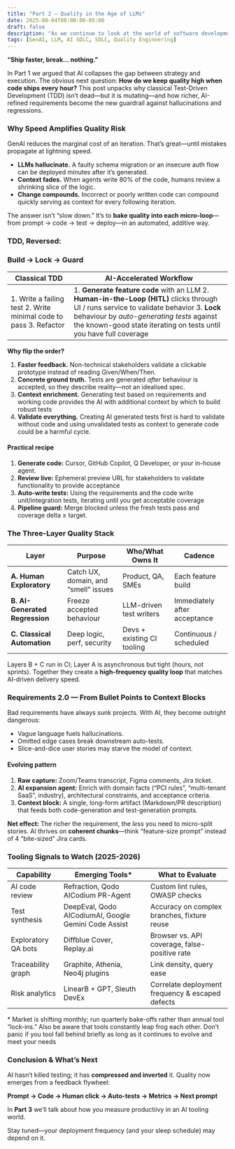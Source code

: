 ```yaml
---
title: "Part 2 — Quality in the Age of LLMs"
date: 2025-08-04T08:00:00-05:00
draft: false
description: "As we continue to look at the world of software development with AI, quality is always the first topic to come up. How do you know that you are producing quality. "
tags: [GenAI, LLM, AI SDLC, SDLC, Quality Engineering]
---
```


**“Ship faster, break… nothing.”**

In Part 1 we argued that AI collapses the gap between strategy and execution. The obvious next question: **How do we keep quality high when code ships every hour?** This post unpacks why classical Test-Driven Development (TDD) isn’t dead—but it is mutating—and how richer, AI-refined requirements become the new guardrail against hallucinations and regressions.

### **Why Speed Amplifies Quality Risk**

GenAI reduces the marginal cost of an iteration. That’s great—until mistakes propagate at lightning speed.

* **LLMs hallucinate.** A faulty schema migration or an insecure auth flow can be deployed minutes after it’s generated.  
* **Context fades.** When agents write 80% of the code, humans review a shrinking slice of the logic.  
* **Change compounds.** Incorrect or poorly written code can compound quickly serving as context for every following iteration.

The answer isn’t “slow down.” It’s to **bake quality into each micro-loop**—from prompt → code → test → deploy—in an automated, additive way.

### **TDD, Reversed:** 

### **Build → Lock → Guard**

| Classical TDD | AI-Accelerated Workflow |
| ----- | ----- |
| 1\. Write a failing test  2\. Write minimal code to pass  3\. Refactor | 1\. **Generate feature code** with an LLM  2\. **Human-in-the-Loop (HITL)** clicks through UI / runs service to validate behavior  3\. **Lock** behaviour by *auto-generating tests* against the known-good state iterating on tests until you have full coverage |

**Why flip the order?**

1. **Faster feedback.** Non-technical stakeholders validate a clickable prototype instead of reading Given/When/Then.  
2. **Concrete ground truth.** Tests are generated *after* behaviour is accepted, so they describe reality—not an idealised spec.   
3. **Context enrichment.** Generating test based on requirements and working code provides the AI with additional context by which to build robust tests  
4. **Validate everything.** Creating AI generated tests first is hard to validate without code and using unvalidated tests as context to generate code could be a harmful cycle.

#### **Practical recipe**

1. **Generate code:** Cursor, GitHub Copilot, Q Developer, or your in-house agent.  
2. **Review live:** Ephemeral preview URL for stakeholders to validate functionality to provide acceptance  
3. **Auto-write tests:** Using the requirements and the code write unit/integration tests, iterating until you get acceptable coverage  
4. **Pipeline guard:** Merge blocked unless the fresh tests pass and coverage delta ≥ target.

### **The Three-Layer Quality Stack**

| Layer | Purpose | Who/What Owns It | Cadence |
| ----- | ----- | ----- | ----- |
| **A. Human Exploratory** | Catch UX, domain, and “smell” issues | Product, QA, SMEs | Each feature build |
| **B. AI-Generated Regression** | Freeze accepted behaviour | LLM-driven test writers | Immediately after acceptance |
| **C. Classical Automation** | Deep logic, perf, security | Devs \+ existing CI tooling | Continuous / scheduled |

Layers B \+ C run in CI; Layer A is asynchronous but tight (hours, not sprints). Together they create a **high-frequency quality loop** that matches AI-driven delivery speed.

### **Requirements 2.0 — From Bullet Points to Context Blocks**

Bad requirements have always sunk projects. With AI, they become outright dangerous:

* Vague language fuels hallucinations.  
* Omitted edge cases break downstream auto-tests.  
* Slice-and-dice user stories may starve the model of context.

#### **Evolving pattern**

1. **Raw capture:** Zoom/Teams transcript, Figma comments, Jira ticket.  
2. **AI expansion agent:** Enrich with domain facts (“PCI rules”, “multi-tenant SaaS”, industry), architectural constraints, and acceptance criteria.  
3. **Context block:** A single, long-form artifact (Markdown/PR description) that feeds both code-generation and test-generation prompts.

**Net effect:** The richer the requirement, the *less* you need to micro-split stories. AI thrives on **coherent chunks**—think “feature-size prompt” instead of 4 “bite-sized” Jira cards.

### **Tooling Signals to Watch (2025-2026)**

| Capability | Emerging Tools\* | What to Evaluate |
| ----- | ----- | ----- |
| AI code review | Refraction, Qodo AICodium PR-Agent | Custom lint rules, OWASP checks |
| Test synthesis | DeepEval, Qodo AICodiumAI, Google Gemini Code Assist | Accuracy on complex branches, fixture reuse |
| Exploratory QA bots | Diffblue Cover, Replay.ai | Browser vs. API coverage, false-positive rate |
| Traceability graph | Graphite, Athenia, Neo4j plugins | Link density, query ease |
| Risk analytics | LinearB \+ GPT, Sleuth DevEx | Correlate deployment frequency & escaped defects |

\* Market is shifting monthly; run quarterly bake-offs rather than annual tool “lock-ins.” Also be aware that tools constantly leap frog each other. Don’t panic if you tool fall behind briefly as long as it continues to evolve and meet your needs

### **Conclusion & What’s Next**

AI hasn’t killed testing; it has **compressed and inverted** it. Quality now emerges from a feedback flywheel:

**Prompt → Code → Human click → Auto-tests → Metrics → Next prompt**

In **Part 3** we’ll talk about how you measure productiivy in an AI tooling world.

Stay tuned—your deployment frequency (and your sleep schedule) may depend on it.

